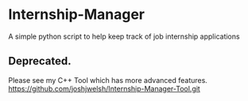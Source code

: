 # Internship-Manager
A simple python script to help keep track of job internship applications 

## Deprecated. 
Please see my C++ Tool which has more advanced features. 
https://github.com/joshjwelsh/Internship-Manager-Tool.git
